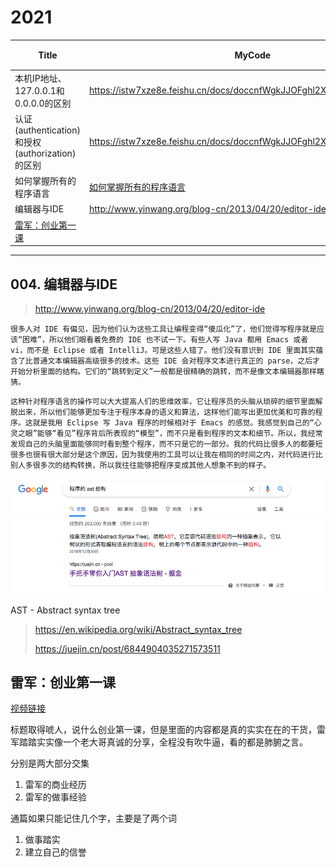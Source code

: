# 2021



| Title                                                        | MyCode                                                       | Week    | 序号 |
| ------------------------------------------------------------ | ------------------------------------------------------------ | ------- | ---- |
| 本机IP地址、127.0.0.1和0.0.0.0的区别                         | https://istw7xze8e.feishu.cn/docs/doccnfWgkJJOFghl2X35WMsSlRh | ✅week19 | 001  |
| 认证 (authentication) 和授权 (authorization) 的区别          | https://istw7xze8e.feishu.cn/docs/doccnfWgkJJOFghl2X35WMsSlRh#wL9veE | ✅week20 | 002  |
| 如何掌握所有的程序语言                                       | [如何掌握所有的程序语言](http://www.yinwang.org/blog-cn/2017/07/06/master-pl) | ✅week21 | 003  |
| 编辑器与IDE                                                  | http://www.yinwang.org/blog-cn/2013/04/20/editor-ide         | ✅week22 | 004  |
| [雷军：创业第一课](https://www.youtube.com/watch?v=cZgTCsOYaHI&list=PLTwuZpOIOsIRl6mEDW6_oeRi-mXR2rth3&index=3&ab_channel=%E8%81%8A%E8%81%8ATalkTalk) |                                                              | ✅week23 | 005  |



---

## 004. 编辑器与IDE

> http://www.yinwang.org/blog-cn/2013/04/20/editor-ide

`很多人对 IDE 有偏见，因为他们认为这些工具让编程变得“傻瓜化”了，他们觉得写程序就是应该“困难”，所以他们眼看着免费的 IDE 也不试一下。有些人写 Java 都用 Emacs 或者 vi，而不是 Eclipse 或者 IntelliJ。可是这些人错了。他们没有意识到 IDE 里面其实蕴含了比普通文本编辑器高级很多的技术。这些 IDE 会对程序文本进行真正的 parse，之后才开始分析里面的结构。它们的“跳转到定义”一般都是很精确的跳转，而不是像文本编辑器那样瞎猜。`

`这种针对程序语言的操作可以大大提高人们的思维效率，它让程序员的头脑从琐碎的细节里面解脱出来，所以他们能够更加专注于程序本身的语义和算法，这样他们能写出更加优美和可靠的程序。这就是我用 Eclipse 写 Java 程序的时候相对于 Emacs 的感觉。我感觉到自己的“心灵之眼”能够“看见”程序背后所表现的“模型”，而不只是看到程序的文本和细节。所以，我经常发现自己的头脑里面能够同时看到整个程序，而不只是它的一部分。我的代码比很多人的都要短很多也很有很大部分是这个原因，因为我使用的工具可以让我在相同的时间之内，对代码进行比别人多很多次的结构转换，所以我往往能够把程序变成其他人想象不到的样子。`



![avator](pic/011.png)

AST - Abstract syntax tree

> https://en.wikipedia.org/wiki/Abstract_syntax_tree
>
> https://juejin.cn/post/6844904035271573511







## 雷军：创业第一课

[视频链接](https://www.youtube.com/watch?v=cZgTCsOYaHI&list=PLTwuZpOIOsIRl6mEDW6_oeRi-mXR2rth3&index=3&ab_channel=%E8%81%8A%E8%81%8ATalkTalk)

标题取得唬人，说什么创业第一课，但是里面的内容都是真的实实在在的干货，雷军踏踏实实像一个老大哥真诚的分享，全程没有吹牛逼，看的都是肺腑之言。

分别是两大部分交集

1. 雷军的商业经历
2. 雷军的做事经验



通篇如果只能记住几个字，主要是了两个词

1. 做事踏实
2. 建立自己的信誉


